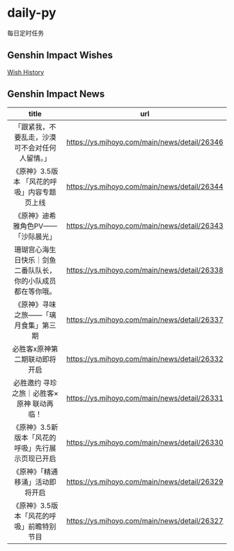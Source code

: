 # daily-py
每日定时任务


## Genshin Impact Wishes
[Wish History](./genshin_impact_wish.md)


## Genshin Impact News

| title | url |
|:---:|:---:|
| 「跟紧我，不要乱走，沙漠可不会对任何人留情。」 | https://ys.mihoyo.com/main/news/detail/26346 |
| 《原神》3.5版本 「风花的呼吸」内容专题页上线 | https://ys.mihoyo.com/main/news/detail/26344 |
| 《原神》迪希雅角色PV——「沙际晨光」 | https://ys.mihoyo.com/main/news/detail/26343 |
| 珊瑚宫心海生日快乐｜剑鱼二番队队长，你的小队成员都在等你哦。 | https://ys.mihoyo.com/main/news/detail/26338 |
| 《原神》寻味之旅——「璃月食集」第三期 | https://ys.mihoyo.com/main/news/detail/26337 |
| 必胜客x原神第二期联动即将开启 | https://ys.mihoyo.com/main/news/detail/26332 |
| 必胜邀约 寻珍之旅｜必胜客×原神 联动再临！ | https://ys.mihoyo.com/main/news/detail/26331 |
| 《原神》3.5新版本「风花的呼吸」先行展示页现已开启 | https://ys.mihoyo.com/main/news/detail/26330 |
| 《原神》「精通移涌」活动即将开启 | https://ys.mihoyo.com/main/news/detail/26329 |
| 《原神》3.5版本「风花的呼吸」前瞻特别节目 | https://ys.mihoyo.com/main/news/detail/26327 |

